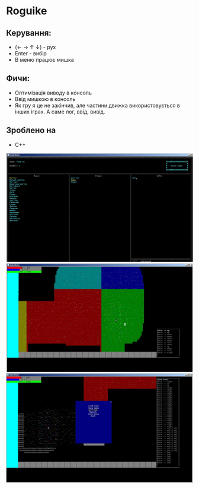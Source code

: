 ﻿# Roguike
## Керування:
 * (← → ↑ ↓) - рух
 * Enter - вибір
 * В меню працює мишка

## Фичи:
 * Оптимізація виводу в консоль
 * Ввід мишкою в консоль
 * Як гру я це не закінчив, але частини движка використовується в інших іграх. А саме лог, ввід, вивід.
	

## Зроблено на
 * C++

![](readme/img3.jpg)
![](readme/img1.jpg)
![](readme/img2.jpg)
